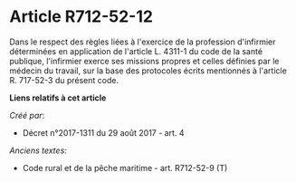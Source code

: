 # Article R712-52-12

Dans le respect des règles liées à l'exercice de la profession d'infirmier déterminées en application de l'article L. 4311-1
du code de la santé publique, l'infirmier exerce ses missions propres et celles définies par le médecin du travail, sur la
base des protocoles écrits mentionnés à l'article R. 717-52-3 du présent code.

**Liens relatifs à cet article**

_Créé par_:

  - Décret n°2017-1311 du 29 août 2017 - art. 4

_Anciens textes_:

  - Code rural et de la pêche maritime - art. R712-52-9 (T)
